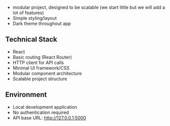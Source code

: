 - modular project, designed to be scalable (we start little but we will add a lot of features)
- Simple styling/layout
- Dark theme throughout app

## Technical Stack
- React
- Basic routing (React Router)
- HTTP client for API calls
- Minimal UI framework/CSS
- Modular component architecture
- Scalable project structure

## Environment
- Local development application
- No authentication required
- API base URL: http://127.0.0.1:5000